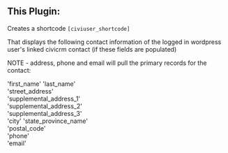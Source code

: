 This Plugin:
-----------

Creates a shortcode `[civiuser_shortcode]`

That displays the following contact information of the logged in wordpress user's linked civicrm contact (if these fields are populated)

NOTE - address, phone and email will pull the primary records for the contact:

'first_name' 'last_name'  
'street_address'  
'supplemental_address_1'  
'supplemental_address_2'  
'supplemental_address_3'  
'city' 'state_province_name'  
'postal_code'  
'phone'  
'email'  
